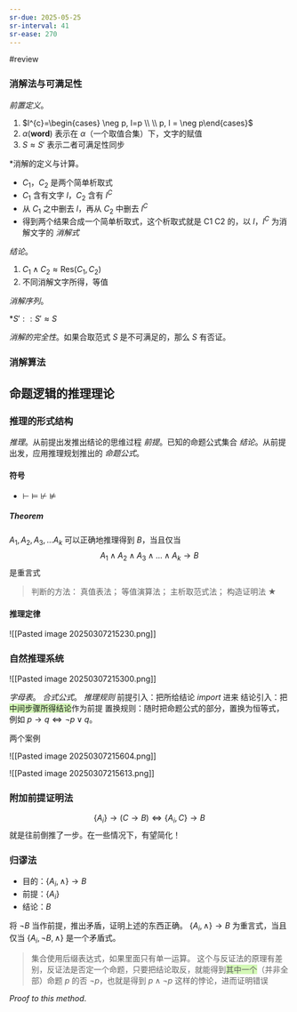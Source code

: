 ```yaml
---
sr-due: 2025-05-25
sr-interval: 41
sr-ease: 270
---
```


#review 
### 消解法与可满足性

*前置定义*。
1. $l^{c}=\begin{cases} \neg p, l=p \\ \\ p, l = \neg p\end{cases}$
2. $\alpha(\mathbf{wor d})$ 表示在 $\alpha$（一个取值合集）下，文字的赋值
3. $S \approx S'$ 表示二者可满足性同步

*消解的定义与计算。

- $C_{1}$，$C_{2}$ 是两个简单析取式
- $C_{1}$ 含有文字 $l$，$C_{2}$ 含有 $l^{C}$
- 从 $C_{1}$ 之中删去 $l$，再从 $C_{2}$ 中删去 $l^{C}$
- 得到两个结果合成一个简单析取式，这个析取式就是 C1 C2 的，以 $l$，$l^{C}$ 为消解文字的 *消解式*

*结论*。
1. $C_{1}\land C_{2}\approx \mathrm{Res}(C_{1},C_{2})$
2. 不同消解文字所得，等值

*消解序列*。

*$S'::S'\approx S$

*消解的完全性*。如果合取范式 $S$ 是不可满足的，那么 $S$ 有否证。

### 消解算法

## 命题逻辑的推理理论

### 推理的形式结构

*推理*。从前提出发推出结论的思维过程
*前提*。已知的命题公式集合
*结论*。从前提出发，应用推理规划推出的 *命题公式*。

#### 符号
- $\vdash$ $\vDash$ $\nvdash$ $\nvDash$ 

##### Theorem
$A_{1},A_{2},A_{3},\dots A_{k}$ 可以正确地推理得到 $B$，当且仅当$$A_{1}\land A_{2}\land A_{3}\land\dots \land A_{k} \to B$$ 是重言式

>判断的方法：
>真值表法；
>等值演算法；
>主析取范式法；
>构造证明法 ★

#### 推理定律

![[Pasted image 20250307215230.png]]

### 自然推理系统

![[Pasted image 20250307215300.png]]

*字母表*。
*合式公式*。
*推理规则*
	前提引入：把所给结论 *import* 进来
	结论引入：把<span style="background:#d3f8b6">中间步骤所得结论</span>作为前提
	置换规则：随时把命题公式的部分，置换为恒等式，例如 $p\to q \Leftrightarrow \neg p \lor q$。

两个案例

![[Pasted image 20250307215604.png]]

![[Pasted image 20250307215613.png]]

### 附加前提证明法
$$
\{ A_{i}  \}\to(C\to B)\Leftrightarrow \{ A_{i} ,C \}\to B
$$就是往前倒推了一步。在一些情况下，有望简化！

### 归谬法

- 目的：$\{ A_{i},\land \}\to B$
- 前提：$\{ A_{i} \}$
- 结论：$B$

将 $\neg B$ 当作前提，推出矛盾，证明上述的东西正确。
$\{ A_{i},\land \}\to B$ 为重言式，当且仅当 $\{ A_{i}, \neg B, \land \}$ 是一个矛盾式。
>集合使用后缀表达式，如果里面只有单一运算。
>这个与反证法的原理有差别，反证法是否定一个命题，只要把结论取反，就能得到<span style="background:#d3f8b6">其中一个</span>（并非全部）命题 $p$ 的否 $\neg p$，也就是得到 $p\land \neg p$ 这样的悖论，进而证明错误

*Proof to this method*.

